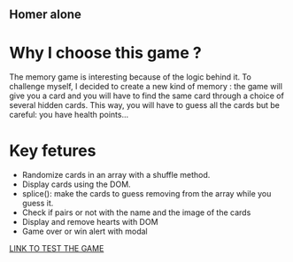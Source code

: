 ## Homer alone

# Why I choose this game ?

The memory game is interesting because of the logic behind it. To challenge myself, I decided to create a new kind of memory : the game will give you a card and you will have to find the same card through a choice of several hidden cards. This way, you will have to guess all the cards but be careful: you have health points...

# Key fetures

- Randomize cards in an array with a shuffle method.
- Display cards using the DOM.
- splice(): make the cards to guess removing from the array while you guess it.
- Check if pairs or not with the name and the image of the cards
- Display and remove hearts with DOM
- Game over or win alert with modal

[LINK TO TEST THE GAME][1]

[1]: https://ameliechab.github.io/homer-alone-game-project1/
